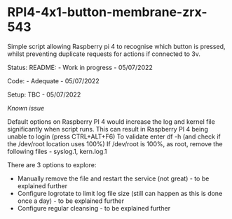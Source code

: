 # RPI4-4x1-button-membrane-zrx-543

Simple script allowing Raspberry pi 4 to recognise which button is pressed, whilst preventing duplicate requests for actions if connected to 3v.

Status:
README: - Work in progress - 05/07/2022

Code: - Adequate - 05/07/2022


Setup:
TBC - 05/07/2022

*Known issue*

Default options on Raspberry PI 4 would increase the log and kernel file significantly when script runs.
This can result in Raspberry PI 4 being unable to login (press CTRL+ALT+F6)
  To validate enter df -h (and check if the /dev/root location uses 100%)
  If /dev/root is 100%, as root, remove the following files
    - syslog.1, kern.log.1

There are 3 options to explore:
- Manually remove the file and restart the service (not great) - to be explained further
- Configure logrotate to limit log file size (still can happen as this is done once a day) - to be explained further
- Configure regular cleansing - to be explained further
